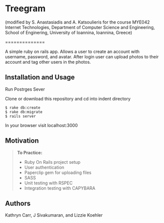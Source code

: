 # Treegram

(modified by S. Anastasiadis and A. Katsoulieris for the course MYE042 Internet Technologies, Department of Computer Science and Engineering, School of Enginering, University of Ioannina, Ioannina, Greece)

==============

A simple ruby on rails app. Allows a user to create an account with username, password, and avatar. After login user can upload photos to their account and tag other users in the photos.

Installation and Usage
------------
Run Postrges Sever

Clone or download this repository and cd into indent directory

```
$ rake db:create
$ rake db:migrate
$ rails server
```

In your browser visit localhost:3000

Motivation
--------
> **To Practice:**
>- Ruby On Rails project setup
>- User authentication
>- Paperclip gem for uploading files
>- SASS 
>- Unit testing with RSPEC
>- Integration testing with CAPYBARA

Authors
------

Kathryn Carr, J Sivakumaran, and Lizzie Koehler
